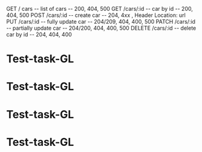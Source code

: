


GET / cars -- list of cars -- 200, 404, 500
GET /cars/:id -- car by id -- 200, 404, 500
POST /cars/:id -- create car -- 204, 4xx , Header Location: url
PUT  /cars/:id -- fully update car -- 204/209, 404, 400, 500
PATCH /cars/:id -- partially update car -- 204/200, 404, 400, 500
DELETE /cars/:id -- delete car by id -- 204, 404, 400
# Test-task-GL
# Test-task-GL
# Test-task-GL
# Test-task-GL
